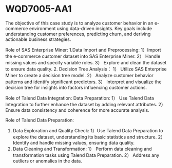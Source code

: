 # WQD7005-AA1
The objective of this case study is to analyze customer behavior in an e-commerce environment using data-driven insights. Key goals include understanding customer preferences, predicting churn, and deriving actionable business strategies.

Role of SAS Enterprise Miner:
1.Data Import and Preprocessing:
  1）Import the e-commerce customer dataset into SAS Enterprise Miner.
  2） Handle missing values and specify variable roles.
  3） Explore and clean the dataset to ensure data quality.
2. Decision Tree Analysis：
   1） Utilize SAS Enterprise Miner to create a decision tree model.
   2） Analyze customer behavior patterns and identify significant predictors.
   3） Interpret and visualize the decision tree for insights into factors influencing customer actions.

Role of Talend Data Integration:
 Data Preparation:
  1） Use Talend Data Integration to further enhance the dataset by adding relevant attributes.
  2） Ensure data consistency and coherence for more accurate analysis.

  Role of Talend Data Preparation:
1. Data Exploration and Quality Check:
   1）Use Talend Data Preparation to explore the dataset, understanding its basic statistics and structure.
   2）Identify and handle missing values, ensuring data quality.
2. Data Cleaning and Transformation:
   1） Perform data cleaning and transformation tasks using Talend Data Preparation.
   2） Address any outliers or anomalies in the data.
